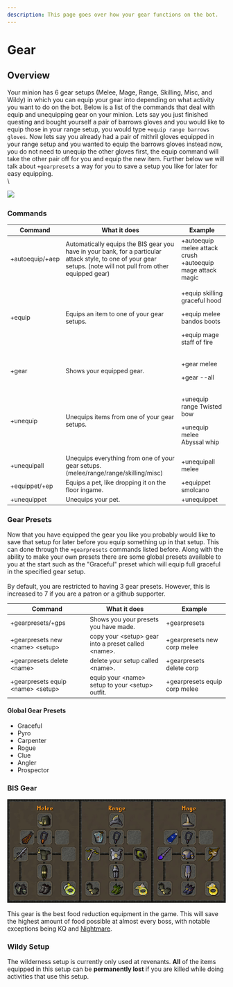 ```yaml
---
description: This page goes over how your gear functions on the bot.
---
```


# Gear

## Overview

Your minion has 6 gear setups (Melee, Mage, Range, Skilling, Misc, and Wildy) in which you can equip your gear into depending on what activity you want to do on the bot. Below is a list of the commands that deal with equip and unequipping gear on your minion. Lets say you just finished questing and bought yourself a pair of barrows gloves and you would like to equip those in your range setup, you would type `+equip range barrows gloves`. Now lets say you already had a pair of mithril gloves equipped in your range setup and you wanted to equip the barrows gloves instead now, you do not need to unequip the other gloves first, the equip command will take the other pair off for you and equip the new item. Further below we will talk about `+gearpresets` a way for you to save a setup you like for later for easy equipping.\
\


![](../.gitbook/assets/osbot.png)

### Commands

| Command         | What it does                                                                                                                                                      | Example                                                                                                |
| --------------- | ----------------------------------------------------------------------------------------------------------------------------------------------------------------- | ------------------------------------------------------------------------------------------------------ |
| +autoequip/+aep | Automatically equips the BIS gear you have in your bank, for a particular attack style, to one of your gear setups. (note will not pull from other equipped gear) | +autoequip melee attack crush +autoequip mage attack magic                                             |
| +equip          | Equips an item to one of your gear setups.                                                                                                                        | <p>+equip skilling graceful hood </p><p>+equip melee bandos boots</p><p> +equip mage staff of fire</p> |
| +gear           | Shows your equipped gear.                                                                                                                                         | <p>+gear melee</p><p> +gear --all</p>                                                                  |
| +unequip        | Unequips items from one of your gear setups.                                                                                                                      | <p>+unequip range Twisted bow</p><p> +unequip melee Abyssal whip</p>                                   |
| +unequipall     | Unequips everything from one of your gear setups. (melee/range/range/skilling/misc)                                                                               | +unequipall melee                                                                                      |
| +equippet/+ep   | Equips a pet, like dropping it on the floor ingame.                                                                                                               | +equippet smolcano                                                                                     |
| +unequippet     | Unequips your pet.                                                                                                                                                | +unequippet                                                                                            |

### Gear Presets

Now that you have equipped the gear you like you probably would like to save that setup for later before you equip something up in that setup. This can done through the `+gearpresets` commands listed before. Along with the ability to make your own presets there are some global presets available to you at the start such as the "Graceful" preset which will equip full graceful in the specified gear setup.\
\
By default, you are restricted to having 3 gear presets. However, this is increased to 7 if you are a patron or a github supporter.

| Command                              | What it does                                          | Example                       |
| ------------------------------------ | ----------------------------------------------------- | ----------------------------- |
| +gearpresets/+gps                    | Shows you your presets you have made.                 | +gearpresets                  |
| +gearpresets new  \<name> \<setup>   | copy your \<setup> gear into a preset called \<name>. | +gearpresets new corp melee   |
| +gearpresets delete  \<name>         | delete your setup called \<name>.                     | +gearpresets delete corp      |
| +gearpresets equip  \<name> \<setup> | equip your \<name> setup to your \<setup> outfit.     | +gearpresets equip corp melee |

#### Global Gear Presets

* Graceful
* Pyro
* Carpenter
* Rogue
* Clue
* Angler
* Prospector

### BIS Gear

![](../.gitbook/assets/slayerbis.png)

This gear is the best food reduction equipment in the game. This will save the highest amount of food possible at almost every boss, with notable exceptions being KQ and [Nightmare](https://wiki.oldschool.gg/bosses/nightmare-of-ashihama).

### Wildy Setup

The wilderness setup is currently only used at revenants. **All** of the items equipped in this setup can be **permanently lost** if you are killed while doing activities that use this setup.
